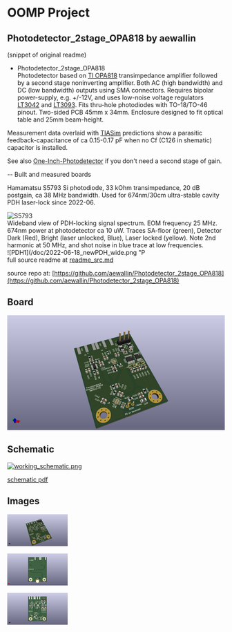 # OOMP Project  
## Photodetector_2stage_OPA818  by aewallin  
  
(snippet of original readme)  
  
- Photodetector_2stage_OPA818  
Photodetector based on [TI OPA818](https://www.ti.com/product/OPA818) transimpedance amplifier followed by a second stage noninverting amplifier. Both AC (high bandwidth) and DC (low bandwidth) outputs using SMA connectors. Requires bipolar power-supply, e.g. +/-12V, and uses low-noise voltage regulators [LT3042](https://www.analog.com/en/products/lt3042.html) and [LT3093](https://www.analog.com/en/products/lt3093.html). Fits thru-hole photodiodes with TO-18/TO-46 pinout. Two-sided PCB 45mm x 34mm. Enclosure designed to fit optical table and 25mm beam-height.  
  
Measurement data overlaid with [TIASim](https://github.com/aewallin/TIASim) predictions show a parasitic feedback-capacitance of ca 0.15-0.17 pF when no Cf (C126 in shematic) capacitor is installed.   
  
See also [One-Inch-Photodetector](https://github.com/aewallin/One-Inch-Photodetector) if you don't need a second stage of gain.  
  
-- Built and measured boards  
  
Hamamatsu S5793 Si photodiode, 33 kOhm transimpedance, 20 dB postgain, ca 38 MHz bandwidth. Used for 674nm/30cm ultra-stable cavity PDH laser-lock since 2022-06.  
  
![S5793](/doc/S5793_33kohm_20db.png "S5793 33 kOhm")  
Wideband view of PDH-locking signal spectrum. EOM frequency 25 MHz. 674nm power at photodetector ca 10 uW. Traces SA-floor (green), Detector Dark (Red), Bright (laser unlocked, Blue), Laser locked (yellow). Note 2nd harmonic at 50 MHz, and shot noise in blue trace at low frequencies.  
![PDH1](/doc/2022-06-18_newPDH_wide.png "P  
  full source readme at [readme_src.md](readme_src.md)  
  
source repo at: [https://github.com/aewallin/Photodetector_2stage_OPA818](https://github.com/aewallin/Photodetector_2stage_OPA818)  
## Board  
  
[![working_3d.png](working_3d_600.png)](working_3d.png)  
## Schematic  
  
[![working_schematic.png](working_schematic_600.png)](working_schematic.png)  
  
[schematic pdf](working_schematic.pdf)  
## Images  
  
[![working_3d.png](working_3d_140.png)](working_3d.png)  
  
[![working_3d_back.png](working_3d_back_140.png)](working_3d_back.png)  
  
[![working_3d_front.png](working_3d_front_140.png)](working_3d_front.png)  
